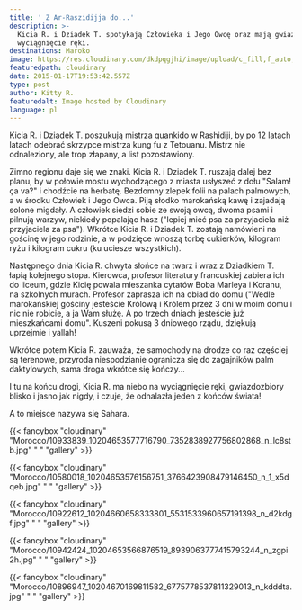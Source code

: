 ```yaml
---
title: ' Z Ar-Raszidijja do...'
description: >-
  Kicia R. i Dziadek T. spotykają Człowieka i Jego Owcę oraz mają gwiazdy na
  wyciągnięcie ręki. 
destinations: Maroko
image: https://res.cloudinary.com/dkdpqgjhi/image/upload/c_fill,f_auto,q_auto,w_300/Morocco/10425350_10204653577076774_2924049683883364252_n_1_xauaxl.jpg
featuredpath: cloudinary
date: 2015-01-17T19:53:42.557Z
type: post
author: Kitty R.
featuredalt: Image hosted by Cloudinary
language: pl
---
```

Kicia R. i Dziadek T. poszukują mistrza quankido w Rashidiji, by po 12 latach latach odebrać skrzypce mistrza kung fu z Tetouanu. Mistrz nie odnaleziony, ale trop złapany, a list pozostawiony.

Zimno regionu daje się we znaki. Kicia R. i Dziadek T. ruszają dalej bez planu, by w połowie mostu wychodzącego z miasta usłyszeć z dołu "Salam! ça va?" i chodźcie na herbatę. Bezdomny zlepek folii na palach palmowych, a w środku Człowiek i Jego Owca. Piją słodko marokańską kawę i zajadają solone migdały. A człowiek siedzi sobie ze swoją owcą, dwoma psami i pilnują warzyw, niekiedy popalając hasz ("lepiej mieć psa za przyjaciela niż przyjaciela za psa"). Wkrótce Kicia R. i Dziadek T. zostają namówieni na gościnę w jego rodzinie, a w podzięce wnoszą torbę cukierków, kilogram ryżu i kilogram cukru (ku uciesze wszystkich).

Następnego dnia Kicia R. chwyta słońce na twarz i wraz z Dziadkiem T. łapią kolejnego stopa. Kierowca, profesor literatury francuskiej zabiera ich do liceum, gdzie Kicię powala mieszanka cytatów Boba Marleya i Koranu, na szkolnych murach. Profesor zaprasza ich na obiad do domu ("Wedle marokańskiej gościny jesteście Królową i Królem przez 3 dni w moim domu i nic nie robicie, a ja Wam służę. A po trzech dniach jesteście już mieszkańcami domu". Kuszeni pokusą 3 dniowego rządu, dziękują uprzejmie i yallah!

Wkrótce potem Kicia R. zauważa, że samochody na drodze co raz częściej są terenowe, przyroda niespodzianie ogranicza się do zagajników palm daktylowych, sama droga wkrótce się kończy...

I tu na końcu drogi, Kicia R. ma niebo na wyciągnięcie ręki, gwiazdozbiory blisko i jasno jak nigdy, i czuje, że odnalazła jeden z końców świata!

A to miejsce nazywa się Sahara.

{{< fancybox "cloudinary" "Morocco/10933839_10204653577716790_7352838927756802868_n_lc8stb.jpg" "  " "gallery" >}}

{{< fancybox "cloudinary" "Morocco/10580018_10204653576156751_3766423908479146450_n_1_x5dqeb.jpg" "  " "gallery" >}}

{{< fancybox "cloudinary" "Morocco/10922612_10204660658333801_5531533960657191398_n_d2kdgf.jpg" "  " "gallery" >}}

{{< fancybox "cloudinary" "Morocco/10942424_10204653566876519_8939063777415793244_n_zgpi2h.jpg" "  " "gallery" >}}

{{< fancybox "cloudinary" "Morocco/10896947_10204670169811582_6775778537811329013_n_kdddta.jpg" "  " "gallery" >}}
